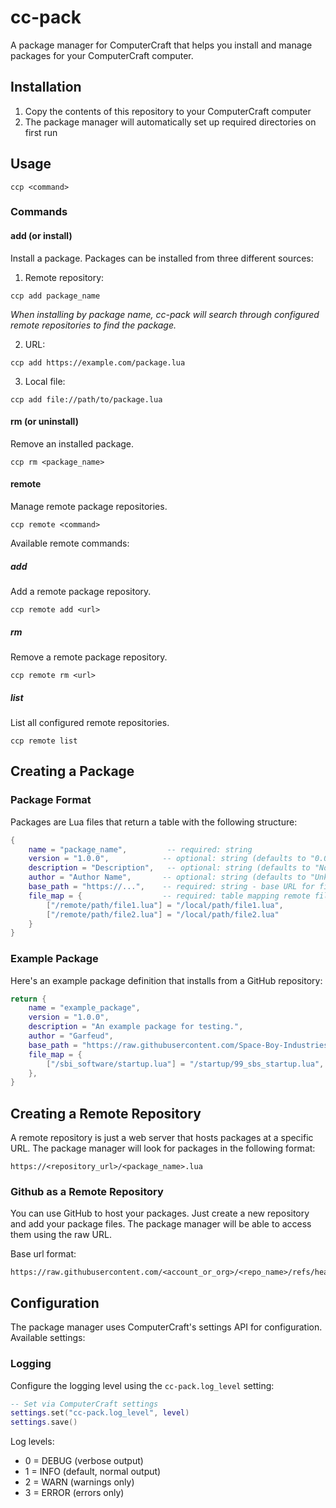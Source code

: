 # cc-pack

A package manager for ComputerCraft that helps you install and manage packages for your ComputerCraft computer.

## Installation

1. Copy the contents of this repository to your ComputerCraft computer
2. The package manager will automatically set up required directories on first run

## Usage

```
ccp <command>
```

### Commands

#### add (or install)

Install a package. Packages can be installed from three different sources:

1. Remote repository:
```
ccp add package_name
```

*When installing by package name, cc-pack will search through configured remote repositories to find the package.*

2. URL:
```
ccp add https://example.com/package.lua
```

3. Local file:
```
ccp add file://path/to/package.lua
```


#### rm (or uninstall)

Remove an installed package.

```
ccp rm <package_name>
```

#### remote

Manage remote package repositories.

```
ccp remote <command>
```

Available remote commands:

##### add

Add a remote package repository.

```
ccp remote add <url>
```

##### rm

Remove a remote package repository.

```
ccp remote rm <url>
```

##### list

List all configured remote repositories.

```
ccp remote list
```

## Creating a Package
### Package Format

Packages are Lua files that return a table with the following structure:

```lua
{
    name = "package_name",         -- required: string
    version = "1.0.0",            -- optional: string (defaults to "0.0.0")
    description = "Description",   -- optional: string (defaults to "No description provided.")
    author = "Author Name",       -- optional: string (defaults to "Unknown")
    base_path = "https://...",    -- required: string - base URL for file downloads
    file_map = {                  -- required: table mapping remote files to local paths
        ["/remote/path/file1.lua"] = "/local/path/file1.lua",
        ["/remote/path/file2.lua"] = "/local/path/file2.lua"
    }
}
```

### Example Package

Here's an example package definition that installs from a GitHub repository:

```lua
return {
    name = "example_package",
    version = "1.0.0",
    description = "An example package for testing.",
    author = "Garfeud",
    base_path = "https://raw.githubusercontent.com/Space-Boy-Industries/unicornpkg-repo/refs/heads/main",
    file_map = {
        ["/sbi_software/startup.lua"] = "/startup/99_sbs_startup.lua",
    },
}
```

## Creating a Remote Repository
A remote repository is just a web server that hosts packages at a specific URL. The package manager will look for packages in the following format:

```
https://<repository_url>/<package_name>.lua
```

### Github as a Remote Repository
You can use GitHub to host your packages. Just create a new repository and add your package files. The package manager will be able to access them using the raw URL.

Base url format:
```
https://raw.githubusercontent.com/<account_or_org>/<repo_name>/refs/heads/<branch_name>
```

## Configuration

The package manager uses ComputerCraft's settings API for configuration. Available settings:

### Logging

Configure the logging level using the `cc-pack.log_level` setting:

```lua
-- Set via ComputerCraft settings
settings.set("cc-pack.log_level", level)
settings.save()
```

Log levels:
- 0 = DEBUG (verbose output)
- 1 = INFO (default, normal output)
- 2 = WARN (warnings only)
- 3 = ERROR (errors only)